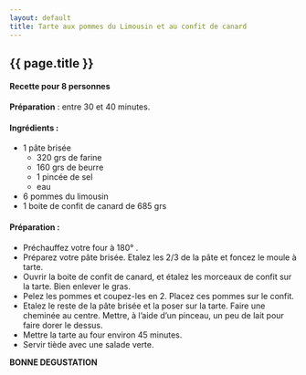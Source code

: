 ```yaml
---
layout: default
title: Tarte aux pommes du Limousin et au confit de canard
---
```


## {{ page.title }}

#### Recette pour 8 personnes

**Préparation** : entre 30 et 40 minutes.

#### Ingrédients :

* 1 pâte brisée 
  * 320 grs de farine
  * 160 grs de beurre
  * 1 pincée de sel
  * eau
* 6 pommes du limousin
*  1 boite de confit de canard de 685 grs

#### Préparation :

* Préchauffez votre four à 180° .
* Préparez votre pâte brisée. Etalez les 2/3 de la pâte et foncez le moule à tarte. 
* Ouvrir la boite de confit de canard, et étalez les morceaux de confit sur la tarte. Bien enlever le gras.
* Pelez les pommes et coupez-les en 2. Placez ces pommes sur le confit.
* Etalez le reste de la pâte brisée et la poser sur la tarte. Faire une cheminée au centre. Mettre, à l’aide d’un pinceau, un peu de lait pour faire dorer le dessus.
* Mettre la tarte au four environ 45 minutes. 
* Servir tiède avec une salade verte.

**BONNE DEGUSTATION**
